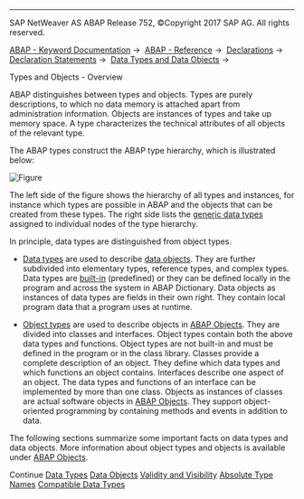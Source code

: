   

* * *

SAP NetWeaver AS ABAP Release 752, ©Copyright 2017 SAP AG. All rights reserved.

[ABAP - Keyword Documentation](javascript:call_link\('abenabap.htm'\)) →  [ABAP - Reference](javascript:call_link\('abenabap_reference.htm'\)) →  [Declarations](javascript:call_link\('abendeclarations.htm'\)) →  [Declaration Statements](javascript:call_link\('abenabap_declarations.htm'\)) →  [Data Types and Data Objects](javascript:call_link\('abentypes_and_objects.htm'\)) → 

Types and Objects - Overview

ABAP distinguishes between types and objects. Types are purely descriptions, to which no data memory is attached apart from administration information. Objects are instances of types and take up memory space. A type characterizes the technical attributes of all objects of the relevant type.

The ABAP types construct the ABAP type hierarchy, which is illustrated below:

![Figure](abdoc_types_objects.gif)

The left side of the figure shows the hierarchy of all types and instances, for instance which types are possible in ABAP and the objects that can be created from these types. The right side lists the [generic data types](javascript:call_link\('abengeneric_data_type_glosry.htm'\) "Glossary Entry") assigned to individual nodes of the type hierarchy.

In principle, data types are distinguished from object types.

-   [Data types](javascript:call_link\('abendata_type_glosry.htm'\) "Glossary Entry") are used to describe [data objects](javascript:call_link\('abendata_object_glosry.htm'\) "Glossary Entry"). They are further subdivided into elementary types, reference types, and complex types. Data types are [built-in](javascript:call_link\('abenpredefined_data_type_glosry.htm'\) "Glossary Entry") (predefined) or they can be defined locally in the program and across the system in ABAP Dictionary. Data objects as instances of data types are fields in their own right. They contain local program data that a program uses at runtime.

-   [Object types](javascript:call_link\('abenobject_type_glosry.htm'\) "Glossary Entry") are used to describe objects in [ABAP Objects](javascript:call_link\('abenabap_objects_glosry.htm'\) "Glossary Entry"). They are divided into classes and interfaces. Object types contain both the above data types and functions. Object types are not built-in and must be defined in the program or in the class library. Classes provide a complete description of an object. They define which data types and which functions an object contains. Interfaces describe one aspect of an object. The data types and functions of an interface can be implemented by more than one class. Objects as instances of classes are actual software objects in [ABAP Objects](javascript:call_link\('abenabap_objects_glosry.htm'\) "Glossary Entry"). They support object-oriented programming by containing methods and events in addition to data.

The following sections summarize some important facts on data types and data objects. More information about object types and objects is available under [ABAP Objects](javascript:call_link\('abenabap_objects_oview.htm'\)).

Continue
[Data Types](javascript:call_link\('abendata_types.htm'\))
[Data Objects](javascript:call_link\('abendata_objects.htm'\))
[Validity and Visibility](javascript:call_link\('abenlifetime_and_visibility.htm'\))
[Absolute Type Names](javascript:call_link\('abentype_names.htm'\))
[Compatible Data Types](javascript:call_link\('abencompatibility.htm'\))